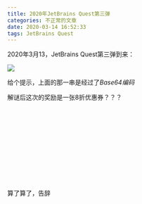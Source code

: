 ```yaml
---
title: 2020年JetBrains Quest第三弹
categories: 不正常的文章
date: 2020-03-14 16:52:33
tags: JetBrains Quest
---
```


2020年3月13，JetBrains Quest第三弹到来：

![](https://raw-1257226137.cos.ap-guangzhou.myqcloud.com/images/20200314165330.png)

<!-- more -->

给个提示，上面的那一串是经过了*Base64编码*

解谜后这次的奖励是一张8折优惠券？？？

<br/>
<br/>
<br/>
<br/>
<br/>
<br/>
<br/>
<br/>
<br/>
<br/>

算了算了，告辞